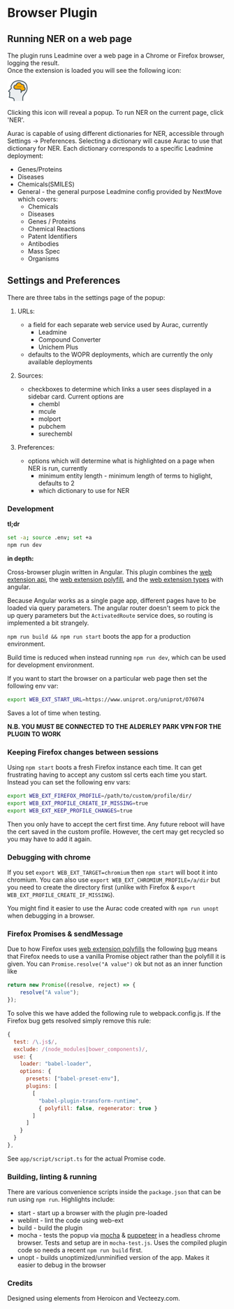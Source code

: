 # Browser Plugin

## Running NER on a web page

The plugin runs Leadmine over a web page in a Chrome or Firefox browser, logging the result.  
Once the extension is loaded you will see the following icon:

![image](src/assets/head-brains.icon.48.png)

Clicking this icon will reveal a popup. To run NER on the current page, click 'NER'.

Aurac is capable of using different dictionaries for NER, accessible through Settings -> Preferences. Selecting a dictionary will
cause Aurac to use that dictionary for NER. Each dictionary corresponds to a specific Leadmine deployment:
* Genes/Proteins
* Diseases
* Chemicals(SMILES)
* General - the general purpose Leadmine config provided by NextMove which covers:
  * Chemicals
  * Diseases
  * Genes / Proteins
  * Chemical Reactions
  * Patent Identifiers
  * Antibodies
  * Mass Spec
  * Organisms
  
## Settings and Preferences

There are three tabs in the settings page of the popup:

1. URLs:
    - a field for each separate web service used by Aurac, currently
        - Leadmine
        - Compound Converter
        - Unichem Plus
    - defaults to the WOPR deployments, which are currently the only available deployments


2. Sources:
    - checkboxes to determine which links a user sees displayed in a sidebar card.  Current options are
        - chembl
        - mcule
        - molport
        - pubchem
        - surechembl


3. Preferences: 
   - options which will determine what is highlighted on a page when NER is run, currently
       - minimum entity length - minimum length of terms to higlight, defaults to 2
       - which dictionary to use for NER

### Development

**tl;dr**
```bash
set -a; source .env; set +a
npm run dev
```

**in depth:**

Cross-browser plugin written in Angular. This plugin combines the [web extension api](https://developer.mozilla.org/en-US/docs/Mozilla/Add-ons/WebExtensions), the [web extension polyfill](https://github.com/mozilla/webextension-polyfill), and the [web extension types](https://github.com/kelseasy/web-ext-types) with angular.

Because Angular works as a single page app, different pages have to be loaded via query parameters. The angular router doesn't seem to pick the up query parameters but the `ActivatedRoute` service does, so routing is implemented a bit strangely.

`npm run build && npm run start` boots the app for a production environment.

Build time is reduced when instead running `npm run dev`, which can be used for development environment.

If you want to start the browser on a particular web page then set the following env var:
```bash
export WEB_EXT_START_URL=https://www.uniprot.org/uniprot/O76074
```
Saves a lot of time when testing.

**N.B. YOU MUST BE CONNECTED TO THE ALDERLEY PARK VPN FOR THE PLUGIN TO WORK**

### Keeping Firefox changes between sessions

Using `npm start` boots a fresh Firefox instance each time. It can get frustrating having to accept any custom ssl certs each time you start. Instead you can set the following env vars:

```bash
export WEB_EXT_FIREFOX_PROFILE=/path/to/custom/profile/dir/
export WEB_EXT_PROFILE_CREATE_IF_MISSING=true
export WEB_EXT_KEEP_PROFILE_CHANGES=true
```
Then you only have to accept the cert first time. Any future reboot will have the cert saved in the custom profile. However, the cert may get recycled so you may have to add it again.

### Debugging with chrome
If you set `export WEB_EXT_TARGET=chromium` then `npm start` will boot it into chromium. You can also use `export WEB_EXT_CHROMIUM_PROFILE=/a/dir` but you need to create the directory first (unlike with Firefox & `export WEB_EXT_PROFILE_CREATE_IF_MISSING`).

You might find it easier to use the Aurac code created with `npm run unopt` when debugging in a browser.

### Firefox Promises & sendMessage
Due to how Firefox uses [web extension polyfills](https://github.com/mozilla/webextension-polyfill/issues/172) the following [bug](https://bugzilla.mozilla.org/show_bug.cgi?id=1456531) means that Firefox needs to use a vanilla Promise object rather than the polyfill it is given. You can `Promise.resolve("A value")` ok but not as an inner function like
```js
return new Promise((resolve, reject) => {
    resolve("A value");
});
```
To solve this we have added the following rule to webpack.config.js. If the Firefox bug gets resolved simply remove this rule:

```javascript
{
  test: /\.js$/,
  exclude: /(node_modules|bower_components)/,
  use: {
    loader: "babel-loader",
    options: {
      presets: ["babel-preset-env"],
      plugins: [
        [
          "babel-plugin-transform-runtime",
          { polyfill: false, regenerator: true }
        ]
      ]
    }
  }
},
```
See `app/script/script.ts` for the actual Promise code.

### Building, linting & running
There are various convenience scripts inside the `package.json` that can be run using `npm run`. Highlights include:

* start - start up a browser with the plugin pre-loaded
* weblint - lint the code using web-ext
* build - build the plugin
* mocha - tests the popup via [mocha](https://mochajs.org/) & [puppeteer](https://github.com/puppeteer/puppeteer) in a headless chrome browser. Tests and setup are in `mocha-test.js`. Uses the compiled plugin code so needs a recent `npm run build` first.
* unopt - builds unoptimized/unminified version of the app. Makes it easier to debug in the browser

### Credits
Designed using elements from Heroicon and Vecteezy.com.
